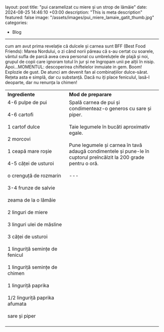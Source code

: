 layout: post
title: "pui caramelizat cu miere și un strop de lămâie"
date: 2024-08-25 14:46:10 +03:00
description: "This is meta description"
featured: false
image: "/assets/images/pui_miere_lamaie_gatit_thumb.jpg"
categories:
  - Blog
---

cum am avut prima revelație că dulcele și carnea sunt BFF (Best Food Friends): Marea Nordului, o zi când norii păreau că s-au certat cu soarele, vântul sufla de parcă avea ceva personal cu umbreluțele de plajă și noi, grupul de copii care ignoram totul în jur și ne îngropam unii pe alții în nisip.
Apoi…MOMENTUL: descoperirea chiftelelor inmuiate in gem. Boom! Explozie de gust. De atunci am devenit fan al combinațiilor dulce-sărat.
Rețeta asta e simplă, dar cu substanță. Dacă nu iți place feniculul, lasă-l deoparte, dar nu renunța la chimen!

<table style="width: 100%; border-collapse: collapse;">
  <tr>
    <th style="text-align: left;width: 40%;vertical-align: top;">Ingrediente</th>
    <th style="text-align: left;width: 60%;vertical-align: top;">Mod de preparare</th>
  </tr>
  <tr>
    <td style="text-align: left;width: 40%;vertical-align: top;">
      4-6 pulpe de pui<br><br>
      4-6 cartofi<br><br>
      1 cartof dulce<br><br>
      2 morcovi<br><br>
      1 ceapă mare roșie<br><br>
      4-5 căței de usturoi<br><br>
      o crenguță de rozmarin<br><br>
      3-4 frunze de salvie<br><br>
      zeama de la o lămâie<br><br>
      2 linguri de miere<br><br>
      3 linguri ulei de măsline<br><br>
      3 căței de usturoi<br><br>
      1 linguriță semințe de fenicul<br><br>
      1 linguriță semințe de chimen<br><br>
      1 linguriță paprika<br><br>
      1/2 linguriță paprika afumata<br><br>
      sare și piper<br><br>
    </td>
    <td style="text-align: left;width: 60%;vertical-align: top;">
      Spală carnea de pui și condimenteaz-o generos cu sare și piper.<br><br>
      Taie legumele în bucăti aproximativ egale.<br><br>
      Pune legumele și carnea în tavă adaugă condimentele și pune-le în cuptorul preîncălzit la 200 grade pentru o oră.<br><br>
---
    </td>
  </tr>
</table>
